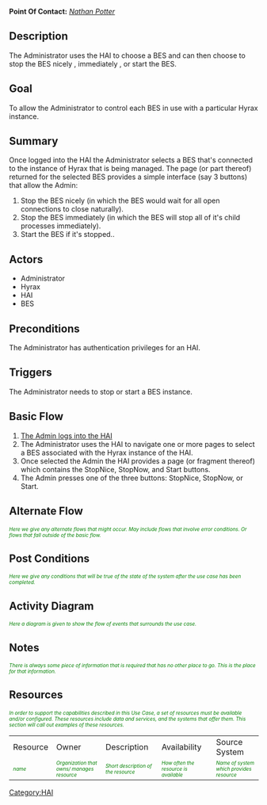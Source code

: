 **Point Of Contact:** *[Nathan Potter](User:ndp "wikilink")*

## Description

The Administrator uses the HAI to choose a BES and can then choose to
stop the BES nicely , immediately , or start the BES.

## Goal

To allow the Administrator to control each BES in use with a particular
Hyrax instance.

## Summary

Once logged into the HAI the Administrator selects a BES that's
connected to the instance of Hyrax that is being managed. The page (or
part thereof) returned for the selected BES provides a simple interface
(say 3 buttons) that allow the Admin:

1.  Stop the BES nicely (in which the BES would wait for all open
    connections to close naturally).
2.  Stop the BES immediately (in which the BES will stop all of it's
    child processes immediately).
3.  Start the BES if it's stopped..

## Actors

- Administrator
- Hyrax
- HAI
- BES

## Preconditions

The Administrator has authentication privileges for an HAI.

## Triggers

The Administrator needs to stop or start a BES instance.

## Basic Flow

1.  [The Admin logs into the
    HAI](HAI_Use_Case:_Administrator_Logs_into_the_Hyrax_Admin_Interface "wikilink")
2.  The Administrator uses the HAI to navigate one or more pages to
    select a BES associated with the Hyrax instance of the HAI.
3.  Once selected the Admin the HAI provides a page (or fragment
    thereof) which contains the StopNice, StopNow, and Start buttons.
4.  The Admin presses one of the three buttons: StopNice, StopNow, or
    Start.

## Alternate Flow

<font size="-2" color="green">*Here we give any alternate flows that
might occur. May include flows that involve error conditions. Or flows
that fall outside of the basic flow.*</font>

## Post Conditions

<font size="-2" color="green">*Here we give any conditions that will be
true of the state of the system after the use case has been
completed.*</font>

## Activity Diagram

<font size="-2" color="green">*Here a diagram is given to show the flow
of events that surrounds the use case.*</font>

## Notes

<font size="-2" color="green">*There is always some piece of information
that is required that has no other place to go. This is the place for
that information.*</font>

## Resources

<font size="-2" color="green">*In order to support the capabilities
described in this Use Case, a set of resources must be available and/or
configured. These resources include data and services, and the systems
that offer them. This section will call out examples of these
resources.*</font>

|                                             |                                                                                 |                                                                          |                                                                            |                                                                               |
|---------------------------------------------|---------------------------------------------------------------------------------|--------------------------------------------------------------------------|----------------------------------------------------------------------------|-------------------------------------------------------------------------------|
| Resource                                    | Owner                                                                           | Description                                                              | Availability                                                               | Source System                                                                 |
| <font size="-2" color="green">*name*</font> | <font size="-2" color="green">*Organization that owns/ manages resource*</font> | <font size="-2" color="green">*Short description of the resource*</font> | <font size="-2" color="green">*How often the resource is available*</font> | <font size="-2" color="green">*Name of system which provides resource*</font> |

[Category:HAI](Category:HAI "wikilink")